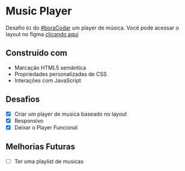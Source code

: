 
# Music Player

Desafio `01` do [#boraCodar](https://boracodar.dev/) um player de música.
Você pode acessar o layout no figma [clicando aqui](https://www.figma.com/community/file/1195050524500542670)

## Construído com
- Marcação HTML5 semântica
- Propriedades personalizadas de CSS
- Interações com JavaScript

## Desafios 
- [x]  Criar um player de musica baseado no layout
- [x]  Responsivo
- [x]  Deixar o Player Funcional

## Melhorias Futuras
- [ ]  Ter uma playlist de musicas 

